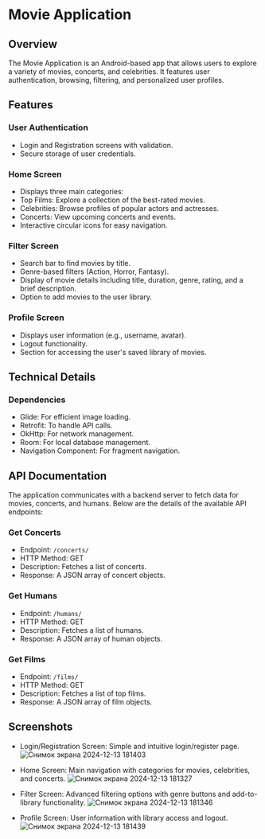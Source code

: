 # Movie Application

## Overview

The Movie Application is an Android-based app that allows users to explore a variety of movies, concerts, and celebrities. It features user authentication, browsing, filtering, and personalized user profiles.

## Features

### User Authentication
- Login and Registration screens with validation.
- Secure storage of user credentials.

### Home Screen
- Displays three main categories:
- Top Films: Explore a collection of the best-rated movies.
- Celebrities: Browse profiles of popular actors and actresses.
- Concerts: View upcoming concerts and events.
- Interactive circular icons for easy navigation.

### Filter Screen
- Search bar to find movies by title.
- Genre-based filters (Action, Horror, Fantasy).
- Display of movie details including title, duration, genre, rating, and a brief description.
- Option to add movies to the user library.

### Profile Screen
- Displays user information (e.g., username, avatar).
- Logout functionality.
- Section for accessing the user's saved library of movies.


 
## Technical Details

### Dependencies
- Glide: For efficient image loading.
- Retrofit: To handle API calls.
- OkHttp: For network management.
- Room: For local database management.
- Navigation Component: For fragment navigation.



## API Documentation
The application communicates with a backend server to fetch data for movies, concerts, and humans. Below are the details of the available API endpoints:

### Get Concerts
- Endpoint: `/concerts/`
- HTTP Method: GET
- Description: Fetches a list of concerts.
- Response: A JSON array of concert objects.


### Get Humans
- Endpoint: `/humans/`
- HTTP Method: GET
- Description: Fetches a list of humans.
- Response: A JSON array of human objects.


### Get Films
- Endpoint: `/films/`
- HTTP Method: GET
- Description: Fetches a list of top films.
- Response: A JSON array of film objects.


## Screenshots

- Login/Registration Screen: Simple and intuitive login/register page.
![Снимок экрана 2024-12-13 181403](https://github.com/user-attachments/assets/74e89504-c9d2-4240-bf27-766fa041a6b8)

- Home Screen: Main navigation with categories for movies, celebrities, and concerts.
![Снимок экрана 2024-12-13 181327](https://github.com/user-attachments/assets/a03731e1-5e0a-4cd2-8334-b24b56eb1c2d)

- Filter Screen: Advanced filtering options with genre buttons and add-to-library functionality.
![Снимок экрана 2024-12-13 181346](https://github.com/user-attachments/assets/8fd89628-af0c-45c5-b70d-6341d936c148)

- Profile Screen: User information with library access and logout.
![Снимок экрана 2024-12-13 181439](https://github.com/user-attachments/assets/2b116235-49ba-4185-804d-0fcc643cdc7e)
